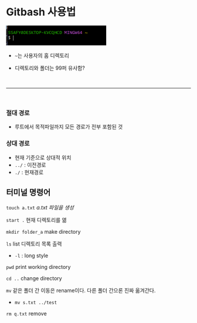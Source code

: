 # Gitbash 사용법


![hi](image.PNG)

- `~`는 사용자의 홈 디렉토리

- 디렉토리와 폴더는 99퍼 유사함?

<br>

---

<br>



### 절대 경로
- 루트에서 목적파일까지 모든 경로가 전부 포함된 것

### 상대 경로
- 현재 기준으로 상대적 위치
- `../` : 이전경로
- `./` : 현재경로


## 터미널 명령어

`touch a.txt` *a.txt 파일을 생성*

`start .` 현재 디렉토리를 엶

`mkdir folder_a` make directory

`ls` list 디렉토리 목록 출력
- `-l` : long style

`pwd` print working directory

`cd ..` change directory

`mv` 같은 폴더 간 이동은 rename이다. 다른 폴더 간으론 진짜 옮겨간다.
- `mv s.txt ../test`
  
`rm q.txt` remove

